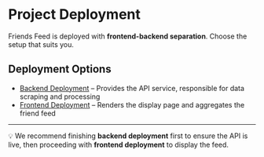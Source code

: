 # Project Deployment

Friends Feed is deployed with **frontend-backend separation**. Choose the setup that suits you.

## Deployment Options

- [Backend Deployment](/docs/deployment/backend) – Provides the API service, responsible for data scraping and processing  
- [Frontend Deployment](/docs/deployment/frontend) – Renders the display page and aggregates the friend feed  

---

💡 We recommend finishing **backend deployment** first to ensure the API is live, then proceeding with **frontend deployment** to display the feed.